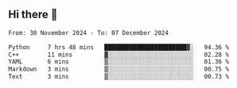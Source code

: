 ## Hi there 👋

<!--
**Bojupi/Bojupi** is a ✨ _special_ ✨ repository because its `README.md` (this file) appears on your GitHub profile.

Here are some ideas to get you started:

- 🔭 I’m currently working on ...
- 🌱 I’m currently learning ...
- 👯 I’m looking to collaborate on ...
- 🤔 I’m looking for help with ...
- 💬 Ask me about ...
- 📫 How to reach me: ...
- 😄 Pronouns: ...
- ⚡ Fun fact: ...
-->

<!--START_SECTION:waka-->

```txt
From: 30 November 2024 - To: 07 December 2024

Python     7 hrs 48 mins   ███████████████████████▓░   94.36 %
C++        11 mins         ▓░░░░░░░░░░░░░░░░░░░░░░░░   02.28 %
YAML       6 mins          ▒░░░░░░░░░░░░░░░░░░░░░░░░   01.36 %
Markdown   3 mins          ▒░░░░░░░░░░░░░░░░░░░░░░░░   00.75 %
Text       3 mins          ▒░░░░░░░░░░░░░░░░░░░░░░░░   00.73 %
```

<!--END_SECTION:waka-->
